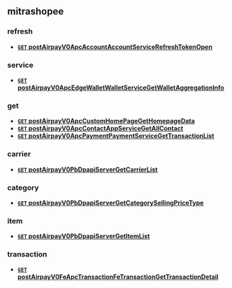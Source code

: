 ## mitrashopee


### refresh 

- **[`GET` postAirpayV0ApcAccountAccountServiceRefreshTokenOpen](./docs/post-airpay-v0-apc-account-account-service-refresh-token-open.md)** 

### service 

- **[`GET` postAirpayV0ApcEdgeWalletWalletServiceGetWalletAggregationInfo](./docs/post-airpay-v0-apc-edge-wallet-wallet-service-get-wallet-aggregation-info.md)** 

### get 

- **[`GET` postAirpayV0ApcCustomHomePageGetHomepageData](./docs/post-airpay-v0-apc-custom-home-page-get-homepage-data.md)** 
- **[`GET` postAirpayV0ApcContactAppServiceGetAllContact](./docs/post-airpay-v0-apc-contact-app-service-get-all-contact.md)** 
- **[`GET` postAirpayV0ApcPaymentPaymentServiceGetTransactionList](./docs/post-airpay-v0-apc-payment-payment-service-get-transaction-list.md)** 

### carrier 

- **[`GET` postAirpayV0PbDpapiServerGetCarrierList](./docs/post-airpay-v0-pb-dpapi-server-get-carrier-list.md)** 

### category 

- **[`GET` postAirpayV0PbDpapiServerGetCategorySellingPriceType](./docs/post-airpay-v0-pb-dpapi-server-get-category-selling-price-type.md)** 

### item 

- **[`GET` postAirpayV0PbDpapiServerGetItemList](./docs/post-airpay-v0-pb-dpapi-server-get-item-list.md)** 

### transaction 

- **[`GET` postAirpayV0FeApcTransactionFeTransactionGetTransactionDetail](./docs/post-airpay-v0-fe-apc-transaction-fe-transaction-get-transaction-detail.md)** 
